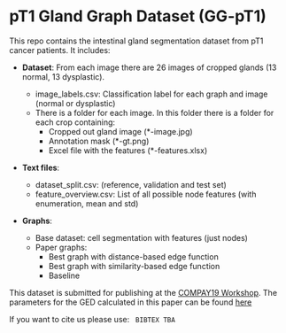 # pT1 Gland Graph Dataset (GG-pT1)
This repo contains the intestinal gland segmentation dataset from pT1 cancer patients. 
It includes:

- **Dataset**: From each image there are 26 images of cropped glands (13 normal, 13 dysplastic). 
  - image_labels.csv: Classification label for each graph and image (normal or dysplastic)
  - There is a folder for each image. In this folder there is a folder for each crop containing:
    - Cropped out gland image (*-image.jpg)
    - Annotation mask (*-gt.png)
    - Excel file with the features (*-features.xlsx)



- **Text files**: 
  - dataset_split.csv:  (reference, validation and test set)
  - feature_overview.csv: List of all possible node features (with enumeration, mean and std)



- **Graphs**:
  - Base dataset: cell segmentation with features (just nodes)
  - Paper graphs:
    - Best graph with distance-based edge function
    - Best graph with similarity-based edge function
    - Baseline



This dataset is submitted for publishing at the [COMPAY19 Workshop](https://openreview.net/group?id=MICCAI.org/2019/Workshop/COMPAY).
The parameters for the GED calculated in this paper can be found [here](https://www.google.com)


If you want to cite us please use:
`` BIBTEX TBA``

